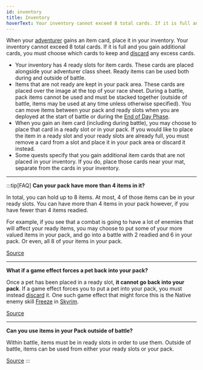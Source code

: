 ```yaml
---
id: inventory
title: Inventory
hoverText: Your inventory cannot exceed 8 total cards. If it is full and you gain additional cards, you must choose which cards to keep and [discard](/docs/glossary/discard) any excess cards.
---
```


When your [adventurer](/docs/glossary/adventurer) gains an item card, place it in your inventory. Your inventory cannot exceed 8 total cards. If it is full and you gain additional cards, you must choose which cards to keep and [discard](/docs/glossary/discard) any excess cards.

- Your inventory has 4 ready slots for item cards. These cards are placed alongside your adventurer class sheet. Ready items can be used both during and outside of battle.
- Items that are not ready are kept in your pack area. These cards are placed over the image at the top of your race sheet. During a battle, pack items cannot be used and must be stacked together (outside of battle, items may be used at any time unless otherwise specified). You can move items between your pack and ready slots when you are deployed at the start of battle or during the [End of Day Phase](/docs/campaign/day/end-of-day-phase).
- When you gain an item card (including during battle), you may choose to place that card in a ready slot or in your pack. If you would like to place the item in a ready slot and your ready slots are already full, you must remove a card from a slot and place it in your pack area or discard it instead.
- Some quests specify that you gain additional item cards that are not placed in your inventory. If you do, place those cards near your mat, separate from the cards in your inventory.

---

:::tip[FAQ]
**Can your pack have more than 4 items in it?**

In total, you can hold up to 8 items. At most, 4 of those items can be in your ready slots. You can have more than 4 items in your pack however, if you have fewer than 4 items readied.

For example, if you see that a combat is going to have a lot of enemies that will affect your ready items, you may choose to put some of your more valued items in your pack, and go into a battle with 2 readied and 6 in your pack. Or even, all 8 of your items in your pack.

<a href="https://support.chiptheorygames.com/support/solutions/articles/33000292502" target="_blank">Source</a>

---

**What if a game effect forces a pet back into your pack?**

Once a pet has been placed in a ready slot, **it cannot go back into your pack**. If a game effect forces you to put a pet into your pack, you must instead [discard](/docs/glossary/discard) it. One such game effect that might force this is the Native enemy skill [Freeze](/docs/battles/enemy-skills/freeze) in [Skyrim](/docs/campaign/provinces/skyrim).

<a href="https://support.chiptheorygames.com/support/solutions/articles/33000291972" target="_blank">Source</a>

---

**Can you use items in your Pack outside of battle?**

Within battle, items must be in ready slots in order to use them. Outside of battle, items can be used from either your ready slots or your pack.

<a href="https://support.chiptheorygames.com/support/solutions/articles/33000294285" target="_blank">Source</a>
:::
